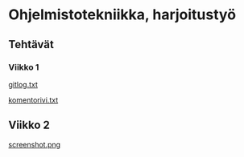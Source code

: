 # Ohjelmistotekniikka, harjoitustyö

## Tehtävät
### Viikko 1

[gitlog.txt](https://github.com/ihqminna/ot-harjoitustyo/blob/master/laskarit/viikko1/gitlog.txt)

[komentorivi.txt](https://github.com/ihqminna/ot-harjoitustyo/blob/master/laskarit/viikko1/komentorivi.txt)

## Viikko 2

[screenshot.png](https://github.com/ihqminna/ot-harjoitustyo/blob/master/laskarit/viikko2/screenshot.png)


